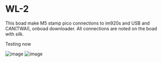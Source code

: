 # WL-2
This boad make M5 stamp pico connections to im920s and USB and CAN(TWAI), onboad downloader. 
All connections are noted on the boad with silk.
 
 Testing now
 
 
 
![image](https://user-images.githubusercontent.com/86734575/168655383-5b4a0941-a172-42e6-8a5d-9dc04c6ea333.png)
![image](https://user-images.githubusercontent.com/86734575/168655404-0a2123da-cae7-489b-a72d-353eef911679.png)
